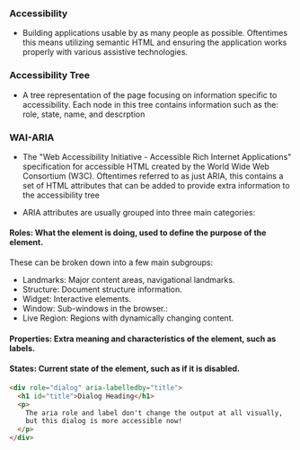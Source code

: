 
### Accessibility
- Building applications usable by as many people as possible.
  Oftentimes this means utilizing semantic HTML and ensuring the application works properly with various assistive technologies.
### Accessibility Tree
- A tree representation of the page focusing on information specific to accessibility. Each node in this tree contains information such as the: role, state, name, and descrption

### WAI-ARIA
- The "Web Accessibility Initiative - Accessible Rich Internet Applications" specification for accessible HTML created by the World Wide Web Consortium (W3C). Oftentimes referred to as just ARIA, this contains a set of HTML attributes that can be added to provide extra information to the accessibility tree


- ARIA attributes are usually grouped into three main categories:
#### Roles: What the element is doing, used to define the purpose of the element.
These can be broken down into a few main subgroups:

  - Landmarks: Major content areas, navigational landmarks.
  - Structure: Document structure information.
  - Widget: Interactive elements.
  - Window: Sub-windows in the browser.:
  - Live Region: Regions with dynamically changing content.
#### Properties: Extra meaning and characteristics of the element, such as labels.

#### States: Current state of the element, such as if it is disabled.




````html
<div role="dialog" aria-labelledby="title">
  <h1 id="title">Dialog Heading</h1>
  <p>
    The aria role and label don't change the output at all visually,
    but this dialog is more accessible now!
  </p>
</div>
````
